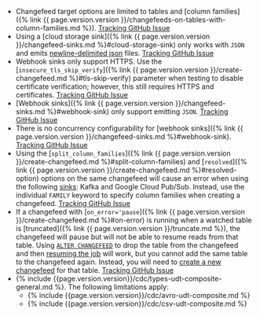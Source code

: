 - Changefeed target options are limited to tables and [column families]({% link {{ page.version.version }}/changefeeds-on-tables-with-column-families.md %}). [Tracking GitHub Issue](https://github.com/cockroachdb/cockroach/issues/73435)
- Using a [cloud storage sink]({% link {{ page.version.version }}/changefeed-sinks.md %}#cloud-storage-sink) only works with `JSON` and emits [newline-delimited json](http://ndjson.org) files. [Tracking GitHub Issue](https://github.com/cockroachdb/cockroach/issues/73432)
- Webhook sinks only support HTTPS. Use the [`insecure_tls_skip_verify`]({% link {{ page.version.version }}/create-changefeed.md %}#tls-skip-verify) parameter when testing to disable certificate verification; however, this still requires HTTPS and certificates. [Tracking GitHub Issue](https://github.com/cockroachdb/cockroach/issues/73431)
- [Webhook sinks]({% link {{ page.version.version }}/changefeed-sinks.md %}#webhook-sink) only support emitting `JSON`. [Tracking GitHub Issue](https://github.com/cockroachdb/cockroach/issues/73432)
- There is no concurrency configurability for [webhook sinks]({% link {{ page.version.version }}/changefeed-sinks.md %}#webhook-sink). [Tracking GitHub Issue](https://github.com/cockroachdb/cockroach/issues/73430)
- Using the [`split_column_families`]({% link {{ page.version.version }}/create-changefeed.md %}#split-column-families) and [`resolved`]({% link {{ page.version.version }}/create-changefeed.md %}#resolved-option) options on the same changefeed will cause an error when using the following [sinks](changefeed-sinks.html): Kafka and Google Cloud Pub/Sub. Instead, use the individual `FAMILY` keyword to specify column families when creating a changefeed. [Tracking GitHub Issue](https://github.com/cockroachdb/cockroach/issues/79452)
- If a changefeed with [`on_error='pause`]({% link {{ page.version.version }}/create-changefeed.md %}#on-error) is running when a watched table is [truncated]({% link {{ page.version.version }}/truncate.md %}), the changefeed will pause but will not be able to resume reads from that table. Using [`ALTER CHANGEFEED`](alter-changefeed.html) to drop the table from the changefeed and then [resuming the job](resume-job.html) will work, but you cannot add the same table to the changefeed again. Instead, you will need to [create a new changefeed](create-changefeed.html#start-a-new-changefeed-where-another-ended) for that table. [Tracking GitHub Issue](https://github.com/cockroachdb/cockroach/issues/98506)
- {% include {{page.version.version}}/cdc/types-udt-composite-general.md %}. The following limitations apply:
    - {% include {{page.version.version}}/cdc/avro-udt-composite.md %}
    - {% include {{page.version.version}}/cdc/csv-udt-composite.md %}